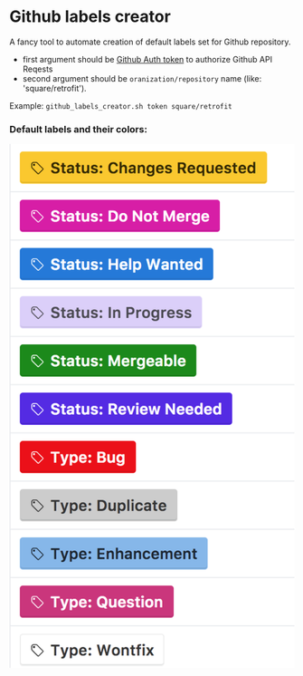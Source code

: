 # Github labels creator
A fancy tool to automate creation of default labels set for Github repository.

- first argument should be [Github Auth token](https://help.github.com/articles/creating-a-personal-access-token-for-the-command-line/) to authorize Github API Reqests
- second argument should be `oranization/repository` name (like: 'square/retrofit').

Example: `github_labels_creator.sh token square/retrofit`

### Default labels and their colors:
![Default labels](https://raw.githubusercontent.com/amatkivskiy/github-labels-creator/master/default_labels.png)
